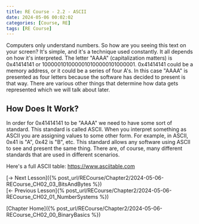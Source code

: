 ```yaml
---
title: RE Course - 2.2 - ASCII
date: 2024-05-06 00:02:02
categories: [Course, RE]
tags: [RE Course]
---
```


Computers only understand numbers. So how are you seeing this text on your screen? It's simple, and it's a technique used constantly. It all depends on how it's interpreted. The letter "AAAA" (capitalization matters) is 0x41414141 or 1000001010000010100000101000001. 0x41414141 could be a memory address, or it could be a series of four A's. In this case "AAAA" is presented as four letters because the software has decided to present is that way. There are various other things that determine how data gets represented which we will talk about later. 

## How Does It Work?

In order for 0x41414141 to be "AAAA" we need to have some sort of standard. This standard is called ASCII. When you interpret something as ASCII you are assigning values to some other form. For example, in ASCII, 0x41 is "A", 0x42 is "B", etc. This standard allows any software using ASCII to see and present the same thing. There are, of course, many different standards that are used in different scenarios.

Here's a full ASCII table: <https://www.asciitable.com>

[-> Next Lesson]({% post_url/RECourse/Chapter2/2024-05-06-RECourse_CH02_03_BitsAndBytes %})  
[<- Previous Lesson]{% post_url/RECourse/Chapter2/2024-05-06-RECourse_CH02_01_NumberSystems %})  


[Chapter Home]({% post_url/RECourse/Chapter2/2024-05-06-RECourse_CH02_00_BinaryBasics %})  
